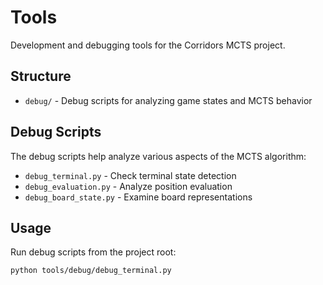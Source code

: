 # Tools

Development and debugging tools for the Corridors MCTS project.

## Structure

- `debug/` - Debug scripts for analyzing game states and MCTS behavior

## Debug Scripts

The debug scripts help analyze various aspects of the MCTS algorithm:

- `debug_terminal.py` - Check terminal state detection
- `debug_evaluation.py` - Analyze position evaluation
- `debug_board_state.py` - Examine board representations

## Usage

Run debug scripts from the project root:

```bash
python tools/debug/debug_terminal.py
```